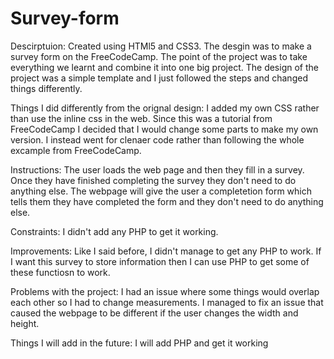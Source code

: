 # Survey-form

Descirptuion: Created using HTMl5 and CSS3. The desgin was to make a survey form on the FreeCodeCamp. The point of the project was to take everything we learnt and combine it into one big project. The design of the project was a simple template and I just followed the steps and changed things differently.


Things I did differently from the orignal design: I added my own CSS rather than use the inline css in the web. Since this was a tutorial from FreeCodeCamp I decided that I would change some parts to make my own version. I instead went for clenaer code rather than following the whole excample from FreeCodeCamp.


Instructions: The user loads the web page and then they fill in a survey. Once they have finished completing the survey they don't need to do anything else. The webpage will give the user a completetion form which tells them they have completed the form and they don't need to do anything else.

Constraints: I didn't add any PHP to get it working.

Improvements: Like I said before, I didn't manage to get any PHP to work. If I want this survey to store information then I can use PHP to get some of these functiosn to work.







Problems with the project:
I had an issue where some things would overlap each other so I had to change measurements.
I managed to fix an issue that caused the webpage to be different if the user changes the width and height.

Things I will add in the future:
I will add PHP and get it working
